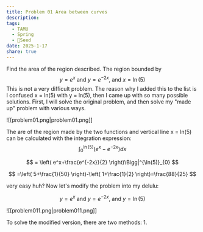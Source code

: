 ```yaml
---
title: Problem 01 Area between curves
description: 
tags:
  - TAMU
  - Spring
  - 🌱Seed
date: 2025-1-17
share: true
---
```

Find the area of the region described.
The region bounded by 
$$
y=e^x \text{ and } y=e^{-2x} \text{, and } x=\ln(5)
$$
This is not a very difficult problem. The reason why I added this to the list is I confused x = ln(5) with y = ln(5), then I came up with so many possible solutions. First, I will solve the original problem, and then solve my "made up" problem with various ways.

![[problem01.png|problem01.png]]

The are of the region made by the two functions and vertical line x = ln(5) can be calculated with the integration expression:
$$
\int_{0}^{\ln(5)} (e^x-e^{-2x})dx
$$

$$
= \left( e^x+\frac{e^{-2x}}{2} \right)\Bigg|^{\ln(5)}_{0}
$$

$$
=\left( 5+\frac{1}{50} \right)-\left( 1+\frac{1}{2} \right)=\frac{88}{25}
$$

very easy huh? Now let's modify the problem into my delulu:

$$
y=e^x \text{ and } y=e^{-2x} \text{, and } y=\ln(5)
$$

![[problem011.png|problem011.png]]

To solve the modified version, there are two methods:
1. 